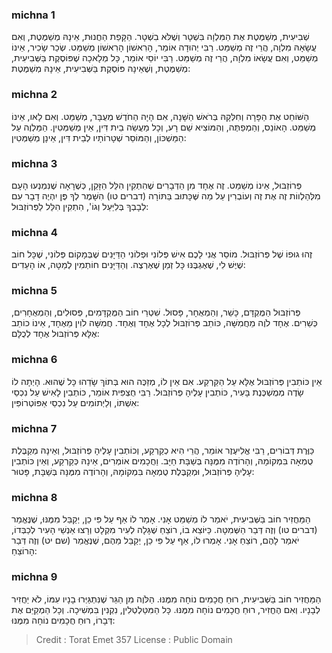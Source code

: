 
### michna 1
שְׁבִיעִית, מְשַׁמֶּטֶת אֶת הַמִּלְוָה בִּשְׁטָר וְשֶׁלֹּא בִשְׁטָר. הַקָּפַת הַחֲנוּת, אֵינָהּ מְשַׁמֶּטֶת, וְאִם עֲשָׂאָהּ מִלְוָה, הֲרֵי זֶה מְשַׁמֵּט. רַבִּי יְהוּדָה אוֹמֵר, הָרִאשׁוֹן הָרִאשׁוֹן מְשַׁמֵּט. שְׂכַר שָׂכִיר, אֵינוֹ מְשַׁמֵּט, וְאִם עֲשָׂאוֹ מִלְוָה, הֲרֵי זֶה מְשַׁמֵּט. רַבִּי יוֹסֵי אוֹמֵר, כָּל מְלָאכָה שֶׁפּוֹסֶקֶת בַּשְּׁבִיעִית, מְשַׁמֶּטֶת, וְשֶׁאֵינָהּ פּוֹסֶקֶת בַּשְּׁבִיעִית, אֵינָהּ מְשַׁמֶּטֶת:

### michna 2
הַשּׁוֹחֵט אֶת הַפָּרָה וְחִלְּקָהּ בְּרֹאשׁ הַשָּׁנָה, אִם הָיָה הַחֹדֶשׁ מְעֻבָּר, מְשַׁמֵּט. וְאִם לָאו, אֵינוֹ מְשַׁמֵּט. הָאוֹנֵס, וְהַמְפַתֶּה, וְהַמּוֹצִיא שֵׁם רָע, וְכָל מַעֲשֵׂה בֵית דִּין, אֵין מְשַׁמְּטִין. הַמַּלְוֶה עַל הַמַּשְׁכּוֹן, וְהַמּוֹסֵר שְׁטָרוֹתָיו לְבֵית דִּין, אֵינָן מְשַׁמְּטִין:

### michna 3
פְּרוֹזְבּוּל, אֵינוֹ מְשַׁמֵּט. זֶה אֶחָד מִן הַדְּבָרִים שֶׁהִתְקִין הִלֵּל הַזָּקֵן, כְּשֶׁרָאָה שֶׁנִּמְנְעוּ הָעָם מִלְּהַלְווֹת זֶה אֶת זֶה וְעוֹבְרִין עַל מַה שֶּׁכָּתוּב בַּתּוֹרָה (דברים טו) הִשָּׁמֶר לְךָ פֶּן יִהְיֶה דָבָר עִם לְבָבְךָ בְּלִיַּעַל וְגוֹ', הִתְקִין הִלֵּל לַפְּרוֹזְבּוּל:

### michna 4
זֶהוּ גוּפוֹ שֶׁל פְּרוֹזְבּוּל. מוֹסֵר אֲנִי לָכֶם אִישׁ פְּלוֹנִי וּפְלוֹנִי הַדַּיָּנִים שֶׁבְּמָקוֹם פְּלוֹנִי, שֶׁכָּל חוֹב שֶׁיֶּשׁ לִי, שֶׁאֶגְבֶּנּוּ כָּל זְמַן שֶׁאֶרְצֶה. וְהַדַּיָּנִים חוֹתְמִין לְמַטָּה, אוֹ הָעֵדִים:

### michna 5
פְּרוֹזְבּוּל הַמֻּקְדָּם, כָּשֵׁר, וְהַמְאֻחָר, פָּסוּל. שִׁטְרֵי חוֹב הַמֻּקְדָּמִים, פְּסוּלִים, וְהַמְאֻחָרִים, כְּשֵׁרִים. אֶחָד לֹוֶה מֵחֲמִשָּׁה, כּוֹתֵב פְּרוֹזְבּוּל לְכָל אֶחָד וְאֶחָד. חֲמִשָּׁה לֹוִין מֵאֶחָד, אֵינוֹ כוֹתֵב אֶלָּא פְּרוֹזְבּוּל אֶחָד לְכֻלָּם:

### michna 6
אֵין כּוֹתְבִין פְּרוֹזְבּוּל אֶלָּא עַל הַקַּרְקַע. אִם אֵין לוֹ, מְזַכֶּה הוּא בְּתוֹךְ שָׂדֵהוּ כָּל שֶׁהוּא. הָיְתָה לוֹ שָׂדֶה מְמֻשְׁכֶּנֶת בָּעִיר, כּוֹתְבִין עָלֶיהָ פְּרוֹזְבּוּל. רַבִּי חֻצְפִּית אוֹמֵר, כּוֹתְבִין לָאִישׁ עַל נִכְסֵי אִשְׁתּוֹ, וְלַיְתוֹמִים עַל נִכְסֵי אַפּוֹטְרוֹפִּין:

### michna 7
כַּוֶּרֶת דְּבוֹרִים, רַבִּי אֱלִיעֶזֶר אוֹמֵר, הֲרֵי הִיא כְקַרְקַע, וְכוֹתְבִין עָלֶיהָ פְּרוֹזְבּוּל, וְאֵינָהּ מְקַבֶּלֶת טֻמְאָה בִּמְקוֹמָהּ, וְהָרוֹדֶה מִמֶּנָּה בְּשַׁבָּת חַיָּב. וַחֲכָמִים אוֹמְרִים, אֵינָהּ כְּקַרְקַע, וְאֵין כּוֹתְבִין עָלֶיהָ פְּרוֹזְבּוּל, וּמְקַבֶּלֶת טֻמְאָה בִּמְקוֹמָהּ, וְהָרוֹדֶה מִמֶּנָּה בְּשַׁבָּת, פָּטוּר:

### michna 8
הַמַּחֲזִיר חוֹב בַּשְּׁבִיעִית, יֹאמַר לוֹ מְשַׁמֵּט אָנִי. אָמַר לוֹ אַף עַל פִּי כֵן, יְקַבֵּל מִמֶּנּוּ, שֶׁנֶּאֱמַר (דברים טו) וְזֶה דְּבַר הַשְּׁמִטָּה. כַּיּוֹצֵא בוֹ, רוֹצֵחַ שֶׁגָּלָה לְעִיר מִקְלָט וְרָצוּ אַנְשֵׁי הָעִיר לְכַבְּדוֹ, יֹאמַר לָהֶם, רוֹצֵחַ אָנִי. אָמְרוּ לוֹ, אַף עַל פִּי כֵן, יְקַבֵּל מֵהֶם, שֶׁנֶּאֱמַר (שם יט) וְזֶה דְּבַר הָרוֹצֵחַ:

### michna 9
הַמַּחֲזִיר חוֹב בַּשְּׁבִיעִית, רוּחַ חֲכָמִים נוֹחָה מִמֶּנּוּ. הַלֹּוֶה מִן הַגֵּר שֶׁנִּתְגַּיְּרוּ בָנָיו עִמּוֹ, לֹא יַחֲזִיר לְבָנָיו. וְאִם הֶחֱזִיר, רוּחַ חֲכָמִים נוֹחָה מִמֶּנּוּ. כָּל הַמִּטַּלְטְלִין, נִקְנִין בִּמְשִׁיכָה. וְכָל הַמְקַיֵּם אֶת דְּבָרוֹ, רוּחַ חֲכָמִים נוֹחָה מִמֶּנּוּ:

>Credit : Torat Emet 357
>License : Public Domain 
